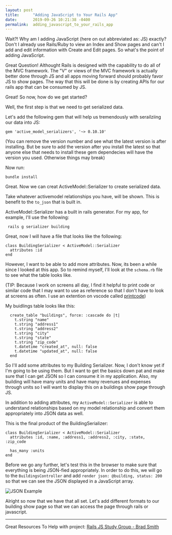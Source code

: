 ```yaml
---
layout: post
title:      "Adding JavaScript to Your Rails App"
date:       2019-09-26 10:21:38 -0400
permalink:  adding_javascript_to_your_rails_app
---
```



Wait?! Why am I adding JavaScript  (here on out abbreviated as: JS) exactly? Don't I already use Rails/Ruby to view an Index and Show pages and can't I add and edit information with Create and Edit pages. So what's the point of adding JavaScript.

Great Question! Althought Rails is designed with the capability to do all of the MVC framework. The "V" or views of the MVC framework is actually better done through JS and all apps moving forward should probably favor JS to show pages. The way that this will be done is by creating APIs for our rails app that can be consumed by JS. 

Great! So now, how do we get started? 

Well, the first step is that we need to get serialized data. 

Let's add the following gem that will help us tremendously with serailziing our data into JS: 

 `gem 'active_model_serializers', '~> 0.10.10'`
 
 (You can remove the version number and see what the latest version is after installing. But be sure to add the version after you install the latest so that anyone else that needs to install these gem dependecies will have the version you used. Otherwise things may break)
 
 Now run: 
 
 `bundle install`
 
 Great. Now we can creat ActiveModel::Serializer to create serialized data.
 
 Take whatever activemodel relationships you have, will be shown. This is benefit to the `to_json` that is built in.
 
 ActiveModel::Serializer has a built in rails generator. For my app, for example, I'll use the following:
 
` rails g serializer building`

Great, now I will have a file that looks like the following: 

```
class BuildingSerializer < ActiveModel::Serializer
  attributes :id
end
```

However, I want to be able to add more attributes. Now, its been a while since I looked at this app. So to remind myself, I'll look at the `schema.rb` file to see what the table looks like. 

(TIP: Because I work on screens all day, I find it helpful to print code or similar code that I may want to use as reference so that I don't have to look at screens as often. I use an extention on vscode called [printcode](https://marketplace.visualstudio.com/items?itemName=nobuhito.printcode))

My buidlings table looks like this:

```
  create_table "buildings", force: :cascade do |t|
    t.string "name"
    t.string "address1"
    t.string "address2"
    t.string "city"
    t.string "state"
    t.string "zip_code"
    t.datetime "created_at", null: false
    t.datetime "updated_at", null: false
  end
```


So I'll add some attributes to my Building Serializer. Now, I don't know yet if I'm going to be using them. But I want to get the basics down pat and make sure that I can get JSON so I can consume it in my application. Also, my building will have many units and have many revenues and expenses through units so I will want to display this on a buildings show page through JS.

In addition to adding attributes, my `ActiveModel::Serializer` is able to understand relationships based on my model relationship and convert them appropriately into JSON data as well.

This is the final product of the BuildingSerializer: 

```
class BuildingSerializer < ActiveModel::Serializer
  attributes :id, :name, :address1, :address2, :city, :state, :zip_code

  has_many :units
end
```

Before we go any further, let's test this in the browser to make sure that everything is being JSON-fied appropriately.
In order to do this, we will go to the `BuildingsController` and add `render json: @building, status: 200` so that we can see the JSON displayed in a JavaScript array.

![JSON Example](https://i.pinimg.com/originals/03/ea/c3/03eac31dc8d3fe0416e3b5ad60ea13fa.png)

Alright so now that we have that all set. Let's add different formats to our building show page so that we can access the page through rails or javascript.

---------------




Great Resources To Help with project:
[Rails JS Study Group - Brad Smith](https://youtu.be/b93S2_Hc8z8)
